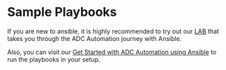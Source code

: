 # Sample Playbooks

If you are new to ansible, it is highly recommended to try out our [LAB](https://forum.developer.cloud.com/s/citrix-labs?articleId=ka08b0000005Xl8AAE) that takes you through the ADC Automation journey with Ansible.

Also, you can visit our [Get Started with ADC Automation using Ansible](https://forum.developer.cloud.com/s/article/Get-Started-with-ADC-Automation-using-Ansible) to run the playbooks in your setup.
